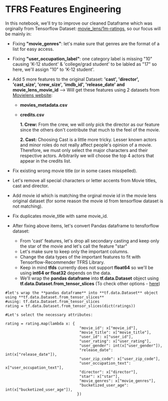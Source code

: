 
# TFRS Features Engineering

In this notebook, we'll try to improve our cleaned Dataframe which was orginally from Tensorflow Dataset: [movie_lens/1m-ratings](https://www.tensorflow.org/datasets/catalog/movie_lens#movie_lens1m-ratings), so our focus will be mainly in: 

 * Fixing **"movie_genres"**: let's make sure that genres are the format of a list for easy access.
 * Fixing **"user_occupation_label"**: one category label is missing "10" causing 'K-12 student' & 'college/grad student' to be labled as "17" so here, we'll assign "10" to 'K-12 student'.
 * Add 5 more features to the original Dataset: **'cast', 'director', 'cast_size', 'crew_size', 'imdb_id', 'release_date' and movie_lens_movie_id** --> Will get these features using 2 datasets from [Movielens website](https://grouplens.org/datasets/movielens/):
   * **movies_metadata.csv**
   * **credits.csv**
   
      **1. Crew:** From the crew, we will only pick the director as our feature since the others don't contribute that much to the feel of the movie.
      
      **2. Cast:** Choosing Cast is a little more tricky. Lesser known actors and minor roles do not really affect people's opinion of a movie. Therefore, we must only select the major characters and their respective actors. Arbitrarily we will choose the top 4 actors that appear in the credits list.

 * Fix existing wrong movie title (or in some cases misspelled).
 * Let's remove all special characters or letter accents from Movie titles, cast and director.
 * Add movie id which is matching the orginal movie id in the movie lens original dataset (for some reason the movie id from tensorflow dataset is not matching).
 * Fix duplicates movie_title with same movie_id.
 * After fixing above items, let's convert Pandas dataframe to tensforflow dataset:
 
   * From 'cast' features, let's drop all secondary casting and keep only the star of the movie and let's call the feature "star" 
   * Let's make sure to keep only the important columns. 
   * Change the data types of the important features to fit with Tensorflow-Recommender TFRS Library.
   * Keep in mind **tfds** currently does not support **float64** so we'll be using **int64 or  float32** depends on the data.
   * We'll wrap the **pandas dataframe** into **tf.data.Dataset** object using **tf.data.Dataset.from_tensor_slices** (To check other options - [here](https://www.srijan.net/resources/blog/building-a-high-performance-data-pipeline-with-tensorflow#gs.f33srf))

```
#let's wrap the **pandas dataframe** into **tf.data.Dataset** object using **tf.data.Dataset.from_tensor_slices** 
#using: tf.data.Dataset.from_tensor_slices
rating = tf.data.Dataset.from_tensor_slices(dict(ratings))
```

```
#Let's select the necessary attributes:

rating = rating.map(lambda x: {
                                 "movie_id": x["movie_id"],
                                 "movie_title": x["movie_title"],
                                 "user_id": x["user_id"],
                                 "user_rating": x["user_rating"],
                                 "user_gender": int(x["user_gender"]),
                                 "release_date": int(x["release_date"]),
                                 "user_zip_code": x["user_zip_code"],
                                 "user_occupation_text": x["user_occupation_text"],
                                 "director": x["director"],
                                 "star": x["star"],
                                 "movie_genres": x["movie_genres"],    
                                 "bucketized_user_age": int(x["bucketized_user_age"]),                                
                                })
```                                
                                


